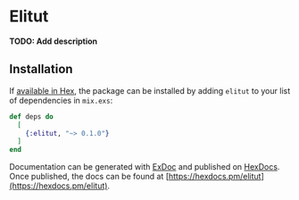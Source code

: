 # Elitut

**TODO: Add description**

## Installation

If [available in Hex](https://hex.pm/docs/publish), the package can be installed
by adding `elitut` to your list of dependencies in `mix.exs`:

```elixir
def deps do
  [
    {:elitut, "~> 0.1.0"}
  ]
end
```

Documentation can be generated with [ExDoc](https://github.com/elixir-lang/ex_doc)
and published on [HexDocs](https://hexdocs.pm). Once published, the docs can
be found at [https://hexdocs.pm/elitut](https://hexdocs.pm/elitut).

